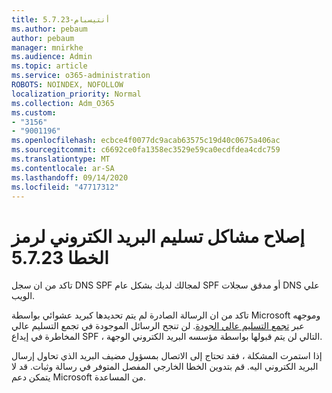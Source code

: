 ```yaml
---
title: أنتيسبام-5.7.23
ms.author: pebaum
author: pebaum
manager: mnirkhe
ms.audience: Admin
ms.topic: article
ms.service: o365-administration
ROBOTS: NOINDEX, NOFOLLOW
localization_priority: Normal
ms.collection: Adm_O365
ms.custom:
- "3156"
- "9001196"
ms.openlocfilehash: ecbce4f0077dc9acab63575c19d40c0675a406ac
ms.sourcegitcommit: c6692ce0fa1358ec3529e59ca0ecdfdea4cdc759
ms.translationtype: MT
ms.contentlocale: ar-SA
ms.lasthandoff: 09/14/2020
ms.locfileid: "47717312"
---
```

# <a name="fix-email-delivery-issues-for-error-code-5723"></a>إصلاح مشاكل تسليم البريد الكتروني لرمز الخطا 5.7.23

تاكد من ان سجل DNS SPF لمجالك لديك بشكل عام SPF أو مدقق سجلات DNS علي الويب.

تاكد من ان الرسالة الصادرة لم يتم تحديدها كبريد عشوائي بواسطة Microsoft وموجهه عبر [تجمع التسليم عالي الجودة](https://docs.microsoft.com/microsoft-365/security/office-365-security/high-risk-delivery-pool-for-outbound-messages). لن تنجح الرسائل الموجودة في تجمع التسليم عالي المخاطرة في إيداع SPF ، التالي لن يتم قبولها بواسطة مؤسسه البريد الكتروني الوجهة.

إذا استمرت المشكلة ، فقد تحتاج إلى الاتصال بمسؤول مضيف البريد الذي تحاول إرسال البريد الكتروني اليه. قم بتدوين الخطا الخارجي المفصل المتوفر في رسالة وثبات. قد لا يتمكن دعم Microsoft من المساعدة.

